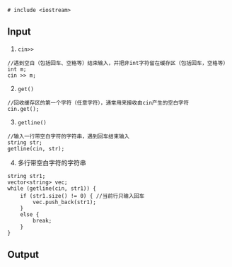 ``# include <iostream>``
## Input
1. ``cin>>``
```
//遇到空白（包括回车、空格等）结束输入，并把非int字符留在缓存区（包括回车，空格等）
int m;
cin >> m; 
```
2. ``get()``
```
//回收缓存区的第一个字符（任意字符），通常用来接收由cin产生的空白字符
cin.get();
```
3. ``getline()``
```
//输入一行带空白字符的字符串，遇到回车结束输入
string str;
getline(cin, str);
```
4. 多行带空白字符的字符串
```
string str1;
vector<string> vec;
while (getline(cin, str1)) {
    if (str1.size() != 0) { //当前行只输入回车
        vec.push_back(str1);
    }
    else {
        break;
    }
}
```
## Output